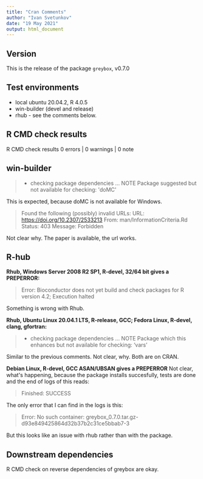 ```yaml
---
title: "Cran Comments"
author: "Ivan Svetunkov"
date: "19 May 2021"
output: html_document
---
```


## Version
This is the release of the package ``greybox``, v0.7.0

## Test environments
* local ubuntu 20.04.2, R 4.0.5
* win-builder (devel and release)
* rhub - see the comments below.

## R CMD check results
R CMD check results
0 errors | 0 warnings | 0 note

## win-builder
>* checking package dependencies ... NOTE
>Package suggested but not available for checking: 'doMC'

This is expected, because doMC is not available for Windows.

>Found the following (possibly) invalid URLs:
>  URL: https://doi.org/10.2307/2533213
>    From: man/InformationCriteria.Rd
>    Status: 403
>    Message: Forbidden

Not clear why. The paper is available, the url works.

## R-hub
**Rhub, Windows Server 2008 R2 SP1, R-devel, 32/64 bit gives a PREPERROR:**
> Error: Bioconductor does not yet build and check packages for R version 4.2;
> Execution halted

Something is wrong with Rhub.

**Rhub, Ubuntu Linux 20.04.1 LTS, R-release, GCC; Fedora Linux, R-devel, clang, gfortran:**
>* checking package dependencies ... NOTE
>Package which this enhances but not available for checking: ‘vars’

Similar to the previous comments. Not clear, why. Both are on CRAN.

**Debian Linux, R-devel, GCC ASAN/UBSAN gives a PREPERROR**
Not clear, what's happening, because the package installs succesfully, tests are done and the end of logs of this reads:
> Finished: SUCCESS

The only error that I can find in the logs is this:
> Error: No such container: greybox_0.7.0.tar.gz-d93e849425864d32b37b2c31ce5bbab7-3

But this looks like an issue with rhub rather than with the package.

## Downstream dependencies
R CMD check on reverse dependencies of greybox are okay.
